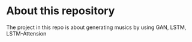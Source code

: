 # About this repository
The project in this repo is about generating musics by using GAN, LSTM, LSTM-Attension
